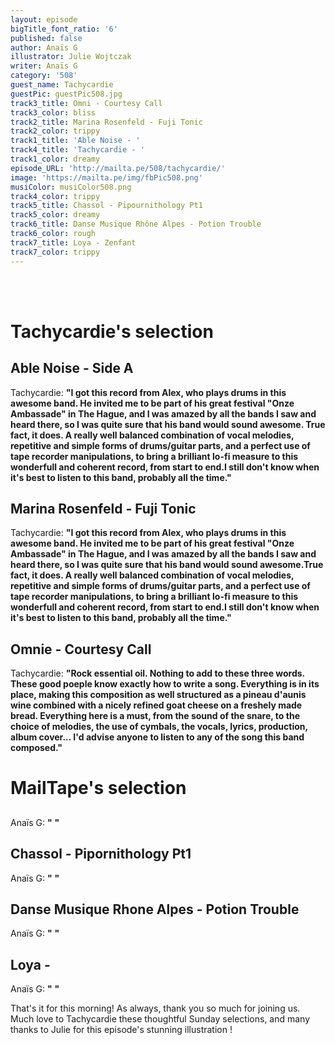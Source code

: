 ```yaml
---
layout: episode
bigTitle_font_ratio: '6'
published: false
author: Anaïs G
illustrator: Julie Wojtczak
writer: Anaïs G
category: '508'
guest_name: Tachycardie
guestPic: guestPic508.jpg
track3_title: Omni - Courtesy Call
track3_color: bliss
track2_title: Marina Rosenfeld - Fuji Tonic
track2_color: trippy
track1_title: 'Able Noise - '
track4_title: 'Tachycardie - '
track1_color: dreamy
episode_URL: 'http://mailta.pe/508/tachycardie/'
image: 'https://mailta.pe/img/fbPic508.png'
musiColor: musiColor508.png
track4_color: trippy
track5_title: Chassol - Pipournithology Pt1
track5_color: dreamy
track6_title: Danse Musique Rhône Alpes - Potion Trouble
track6_color: rough
track7_title: Loya - Zenfant
track7_color: trippy
---
```

<p id="introduction"> 
<br><br>

</p>

# Tachycardie's selection

## Able Noise - Side A
Tachycardie: **"**I got this record from Alex, who plays drums in this awesome band. He invited me to be part of  his great festival "Onze Ambassade" in The Hague, and I was amazed by all the bands I saw and heard there, so I was quite sure that his band would sound awesome. True fact, it does. A really well balanced combination of vocal melodies, repetitive and simple forms of drums/guitar parts, and a perfect use of tape recorder manipulations, to bring a brilliant lo-fi measure to this wonderfull and coherent record, from start to end.I still don't know when it's best to listen to this band, probably all the time.**"**

## Marina Rosenfeld - Fuji Tonic
Tachycardie: **"**I got this record from Alex, who plays drums in this awesome band. He invited me to be part of  his great festival "Onze Ambassade" in The Hague, and I was amazed by all the bands I saw and heard there, so I was quite sure that his band would sound awesome.True fact, it does. A really well balanced combination of vocal melodies, repetitive and simple forms of drums/guitar parts, and a perfect use of tape recorder manipulations, to bring a brilliant lo-fi measure to this wonderfull and coherent record, from start to end.I still don't know when it's best to listen to this band, probably all the time.**"**

## Omnie - Courtesy Call
Tachycardie: **"**Rock essential oil. Nothing to add to these three words. These good poeple know exactly how to write a song. Everything is in its place, making this composition as well structured as a pineau d'aunis wine combined with a nicely refined  goat cheese on a freshely made bread. Everything here is a must, from the sound of the snare, to the choice of melodies, the use of cymbals, the vocals, lyrics, production, album cover...
I'd advise anyone to listen to any of the song this band composed.**"**

 
# MailTape's selection

## 
Anaïs G: **"** **"**

## Chassol - Pipornithology Pt1
Anaïs G: **"** **"**

##  Danse Musique Rhone Alpes - Potion Trouble
Anaïs G: **"** **"**

## Loya - 
Anaïs G: **"** **"**

<p id="outroduction">That's it for this morning! As always, thank you so much for joining us. Much love to Tachycardie these thoughtful Sunday selections, and many thanks to Julie for this episode's stunning illustration !</p>

